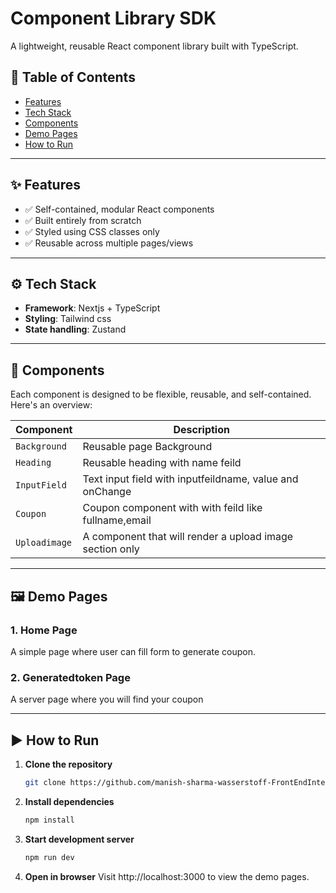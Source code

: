 # Component Library SDK

A lightweight, reusable React component library built with TypeScript. 

## 📌 Table of Contents

- [Features](#features)
- [Tech Stack](#tech-stack)
- [Components](#components)
- [Demo Pages](#demo-pages)
- [How to Run](#how-to-run)

---

## ✨ Features

- ✅ Self-contained, modular React components  
- ✅ Built entirely from scratch 
- ✅ Styled using CSS classes only 
- ✅ Reusable across multiple pages/views

---

## ⚙️ Tech Stack

- **Framework**: Nextjs + TypeScript
- **Styling**: Tailwind css
- **State handling**: Zustand

---

## 🧩 Components

Each component is designed to be flexible, reusable, and self-contained. Here's an overview:

| Component     | Description |
|---------------|-------------|
| `Background`  | Reusable page Background |
| `Heading`     | Reusable heading with name feild |
| `InputField`  | Text input field with inputfeildname, value and onChange |
| `Coupon`      | Coupon component with with feild like fullname,email |
| `Uploadimage` | A component that will render a upload image section only |

---
## 🖼️ Demo Pages

### 1. Home Page
A simple page where user can fill form to generate coupon.

### 2. Generatedtoken Page
A server page where you will find your coupon

---

## ▶️ How to Run

1. **Clone the repository**
   ```bash
   git clone https://github.com/manish-sharma-wasserstoff-FrontEndInternTask-componentsdk

2. **Install dependencies**
    ```bash
    npm install

3. **Start development server**
    ```bash
    npm run dev
   
4. **Open in browser**
    Visit http://localhost:3000 to view the demo pages.